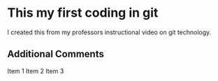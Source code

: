 # This my first coding in git
I created this from my professors instructional video on git technology.

## Additional Comments

Item 1
Item 2
Item 3
